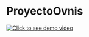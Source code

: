 # ProyectoOvnis



[![Click to see demo video](![Scheme](nave.jpg))](https://www.youtube.com/watch?v=173Mw0vYPuY)

